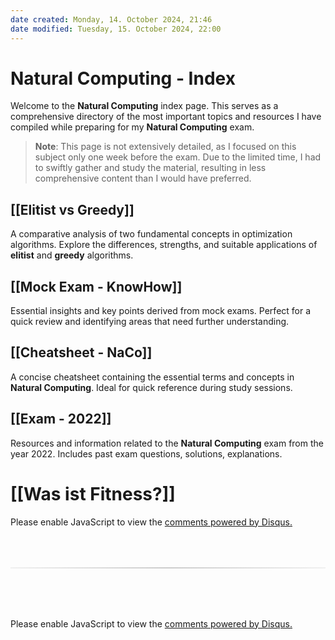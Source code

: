 ```yaml
---
date created: Monday, 14. October 2024, 21:46
date modified: Tuesday, 15. October 2024, 22:00
---
```


# Natural Computing - Index

Welcome to the **Natural Computing** index page. This serves as a comprehensive directory of the most important topics and resources I have compiled while preparing for my **Natural Computing** exam.

> **Note**: This page is not extensively detailed, as I focused on this subject only one week before the exam. Due to the limited time, I had to swiftly gather and study the material, resulting in less comprehensive content than I would have preferred.

## [[Elitist vs Greedy]]

A comparative analysis of two fundamental concepts in optimization algorithms. Explore the differences, strengths, and suitable applications of **elitist** and **greedy** algorithms.

## [[Mock Exam - KnowHow]]

Essential insights and key points derived from mock exams. Perfect for a quick review and identifying areas that need further understanding.

## [[Cheatsheet - NaCo]]

A concise cheatsheet containing the essential terms and concepts in **Natural Computing**. Ideal for quick reference during study sessions.

## [[Exam - 2022]]

Resources and information related to the **Natural Computing** exam from the year 2022. Includes past exam questions, solutions, explanations.

# [[Was ist Fitness?]]

<!-- DISQUS SCRIPT COMMENT START -->

<!-- DISQUS RECOMMENDATION START -->

<div id="disqus_recommendations"></div>

<script> 
(function() { // REQUIRED CONFIGURATION VARIABLE: EDIT THE SHORTNAME BELOW
var d = document, s = d.createElement('script'); // IMPORTANT: Replace EXAMPLE with your forum shortname!
s.src = 'https://myuninotes.disqus.com/recommendations.js'; s.setAttribute('data-timestamp', +new Date());
(d.head || d.body).appendChild(s);
})();
</script>
<noscript>
Please enable JavaScript to view the 
<a href="https://disqus.com/?ref_noscript" rel="nofollow">
comments powered by Disqus.
</a>
</noscript>

<!-- DISQUS RECOMMENDATION END -->

<hr style="border: none; height: 2px; background: linear-gradient(to right, #f0f0f0, #ccc, #f0f0f0); margin-top: 4rem; margin-bottom: 5rem;">
<div id="disqus_thread"></div>
<script>
    /**
    * RECOMMENDED CONFIGURATION VARIABLES: EDIT AND UNCOMMENT THE SECTION BELOW TO INSERT DYNAMIC VALUES FROM YOUR PLATFORM OR CMS.
    * LEARN WHY DEFINING THESE VARIABLES IS IMPORTANT: https://disqus.com/admin/universalcode/#configuration-variables */
    /*
    var disqus_config = function () {
    this.page.url = PAGE_URL; // Replace PAGE_URL with your page's canonical URL variable
    this.page.identifier = PAGE_IDENTIFIER; // Replace PAGE_IDENTIFIER with your page's unique identifier variable
    };
    */
    (function() { // DON'T EDIT BELOW THIS LINE
    var d = document, s = d.createElement('script');
    s.src = 'https://myuninotes.disqus.com/embed.js';
    s.setAttribute('data-timestamp', +new Date());
    (d.head || d.body).appendChild(s);
    })();
</script>
<noscript>Please enable JavaScript to view the <a href="https://disqus.com/?ref_noscript">comments powered by Disqus.</a></noscript>

<!-- DISQUS SCRIPT COMMENT END -->
